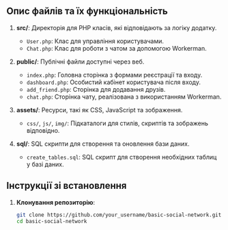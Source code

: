 
## Опис файлів та їх функціональність

1. **src/**: Директорія для PHP класів, які відповідають за логіку додатку.
   - `User.php`: Клас для управління користувачами.
   - `Chat.php`: Клас для роботи з чатом за допомогою Workerman.

2. **public/**: Публічні файли доступні через веб.
   - `index.php`: Головна сторінка з формами реєстрації та входу.
   - `dashboard.php`: Особистий кабінет користувача після входу.
   - `add_friend.php`: Сторінка для додавання друзів.
   - `chat.php`: Сторінка чату, реалізована з використанням Workerman.

3. **assets/**: Ресурси, такі як CSS, JavaScript та зображення.
   - `css/`, `js/`, `img/`: Підкаталоги для стилів, скриптів та зображень відповідно.

4. **sql/**: SQL скрипти для створення та оновлення бази даних.
   - `create_tables.sql`: SQL скрипт для створення необхідних таблиц у базі даних.

## Інструкції зі встановлення

1. **Клонування репозиторію**:
   ```bash
   git clone https://github.com/your_username/basic-social-network.git
   cd basic-social-network
